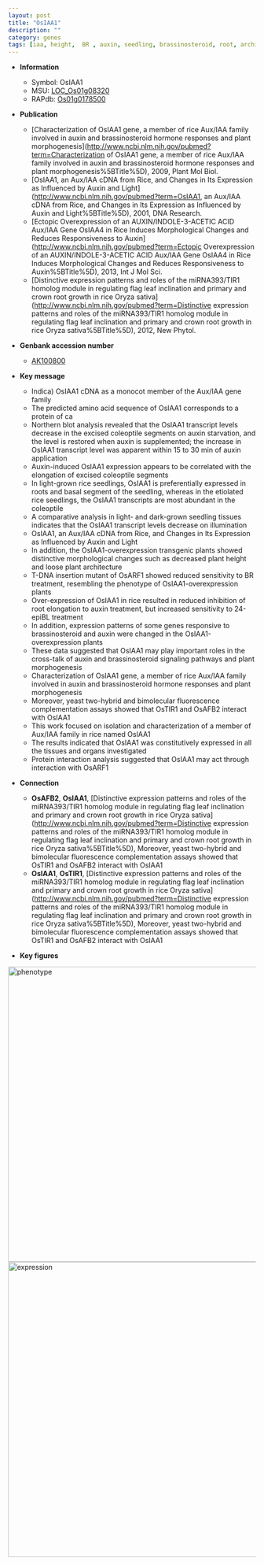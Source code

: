 ```yaml
---
layout: post
title: "OsIAA1"
description: ""
category: genes
tags: [iaa, height,  BR , auxin, seedling, brassinosteroid, root, architecture]
---
```


* **Information**  
    + Symbol: OsIAA1  
    + MSU: [LOC_Os01g08320](http://rice.plantbiology.msu.edu/cgi-bin/ORF_infopage.cgi?orf=LOC_Os01g08320)  
    + RAPdb: [Os01g0178500](http://rapdb.dna.affrc.go.jp/viewer/gbrowse_details/irgsp1?name=Os01g0178500)  

* **Publication**  
    + [Characterization of OsIAA1 gene, a member of rice Aux/IAA family involved in auxin and brassinosteroid hormone responses and plant morphogenesis](http://www.ncbi.nlm.nih.gov/pubmed?term=Characterization of OsIAA1 gene, a member of rice Aux/IAA family involved in auxin and brassinosteroid hormone responses and plant morphogenesis%5BTitle%5D), 2009, Plant Mol Biol.
    + [OsIAA1, an Aux/IAA cDNA from Rice, and Changes in Its Expression as Influenced by Auxin and Light](http://www.ncbi.nlm.nih.gov/pubmed?term=OsIAA1, an Aux/IAA cDNA from Rice, and Changes in Its Expression as Influenced by Auxin and Light%5BTitle%5D), 2001, DNA Research.
    + [Ectopic Overexpression of an AUXIN/INDOLE-3-ACETIC ACID Aux/IAA Gene OsIAA4 in Rice Induces Morphological Changes and Reduces Responsiveness to Auxin](http://www.ncbi.nlm.nih.gov/pubmed?term=Ectopic Overexpression of an AUXIN/INDOLE-3-ACETIC ACID Aux/IAA Gene OsIAA4 in Rice Induces Morphological Changes and Reduces Responsiveness to Auxin%5BTitle%5D), 2013, Int J Mol Sci.
    + [Distinctive expression patterns and roles of the miRNA393/TIR1 homolog module in regulating flag leaf inclination and primary and crown root growth in rice Oryza sativa](http://www.ncbi.nlm.nih.gov/pubmed?term=Distinctive expression patterns and roles of the miRNA393/TIR1 homolog module in regulating flag leaf inclination and primary and crown root growth in rice Oryza sativa%5BTitle%5D), 2012, New Phytol.

* **Genbank accession number**  
    + [AK100800](http://www.ncbi.nlm.nih.gov/nuccore/AK100800)

* **Key message**  
    + Indica) OsIAA1 cDNA as a monocot member of the Aux/IAA gene family
    + The predicted amino acid sequence of OsIAA1 corresponds to a protein of ca
    + Northern blot analysis revealed that the OsIAA1 transcript levels decrease in the excised coleoptile segments on auxin starvation, and the level is restored when auxin is supplemented; the increase in OsIAA1 transcript level was apparent within 15 to 30 min of auxin application
    + Auxin-induced OsIAA1 expression appears to be correlated with the elongation of excised coleoptile segments
    + In light-grown rice seedlings, OsIAA1 is preferentially expressed in roots and basal segment of the seedling, whereas in the etiolated rice seedlings, the OsIAA1 transcripts are most abundant in the coleoptile
    + A comparative analysis in light- and dark-grown seedling tissues indicates that the OsIAA1 transcript levels decrease on illumination
    + OsIAA1, an Aux/IAA cDNA from Rice, and Changes in Its Expression as Influenced by Auxin and Light
    + In addition, the OsIAA1-overexpression transgenic plants showed distinctive morphological changes such as decreased plant height and loose plant architecture
    + T-DNA insertion mutant of OsARF1 showed reduced sensitivity to BR treatment, resembling the phenotype of OsIAA1-overexpression plants
    + Over-expression of OsIAA1 in rice resulted in reduced inhibition of root elongation to auxin treatment, but increased sensitivity to 24-epiBL treatment
    + In addition, expression patterns of some genes responsive to brassinosteroid and auxin were changed in the OsIAA1-overexpression plants
    + These data suggested that OsIAA1 may play important roles in the cross-talk of auxin and brassinosteroid signaling pathways and plant morphogenesis
    + Characterization of OsIAA1 gene, a member of rice Aux/IAA family involved in auxin and brassinosteroid hormone responses and plant morphogenesis
    + Moreover, yeast two-hybrid and bimolecular fluorescence complementation assays showed that OsTIR1 and OsAFB2 interact with OsIAA1
    + This work focused on isolation and characterization of a member of Aux/IAA family in rice named OsIAA1
    + The results indicated that OsIAA1 was constitutively expressed in all the tissues and organs investigated
    + Protein interaction analysis suggested that OsIAA1 may act through interaction with OsARF1

* **Connection**  
    + __OsAFB2__, __OsIAA1__, [Distinctive expression patterns and roles of the miRNA393/TIR1 homolog module in regulating flag leaf inclination and primary and crown root growth in rice Oryza sativa](http://www.ncbi.nlm.nih.gov/pubmed?term=Distinctive expression patterns and roles of the miRNA393/TIR1 homolog module in regulating flag leaf inclination and primary and crown root growth in rice Oryza sativa%5BTitle%5D),  Moreover, yeast two-hybrid and bimolecular fluorescence complementation assays showed that OsTIR1 and OsAFB2 interact with OsIAA1
    + __OsIAA1__, __OsTIR1__, [Distinctive expression patterns and roles of the miRNA393/TIR1 homolog module in regulating flag leaf inclination and primary and crown root growth in rice Oryza sativa](http://www.ncbi.nlm.nih.gov/pubmed?term=Distinctive expression patterns and roles of the miRNA393/TIR1 homolog module in regulating flag leaf inclination and primary and crown root growth in rice Oryza sativa%5BTitle%5D),  Moreover, yeast two-hybrid and bimolecular fluorescence complementation assays showed that OsTIR1 and OsAFB2 interact with OsIAA1

* **Key figures**  
<img src="http://ricencode.github.io/images/OsIAA1.pheno.png" alt="phenotype"  style="width: 600px;"/>

<img src="http://ricencode.github.io/images/OsIAA1.exp.png" alt="expression"  style="width: 600px;"/>


